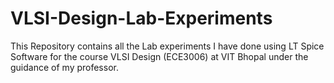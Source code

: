 # VLSI-Design-Lab-Experiments

This Repository contains all the Lab experiments I have done using LT Spice Software for the course VLSI Design (ECE3006) at VIT Bhopal under the guidance of my professor. 
